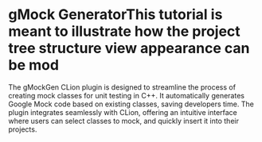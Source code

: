 # gMock GeneratorThis tutorial is meant to illustrate how the project tree structure view appearance can be mod
The gMockGen CLion plugin is designed to streamline the process of creating mock classes for unit testing in C++.
It automatically generates Google Mock code based on existing classes, saving developers time.
The plugin integrates seamlessly with CLion, offering an intuitive interface where users can select classes to mock, and quickly insert it into their projects.
